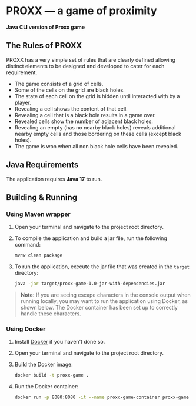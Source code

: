 # PROXX — a game of proximity
**Java CLI version of Proxx game**

## The Rules of PROXX

PROXX has a very simple set of rules that are clearly defined allowing distinct elements to be
designed and developed to cater for each requirement.

- The game consists of a grid of cells.
- Some of the cells on the grid are black holes.
- The state of each cell on the grid is hidden until interacted with by a player.
- Revealing a cell shows the content of that cell.
- Revealing a cell that is a black hole results in a game over.
- Revealed cells show the number of adjacent black holes.
- Revealing an empty (has no nearby black holes) reveals additional nearby empty cells and those bordering on these cells (except black holes).
- The game is won when all non black hole cells have been revealed.



## Java Requirements

The application requires **Java 17** to run.

## Building & Running

### Using Maven wrapper


1. Open your terminal and navigate to the project root directory.

2. To compile the application and build a jar file, run the following command:

    ```bash
    mvnw clean package
    ```

3. To run the application, execute the jar file that was created in the `target` directory:

    ```bash
    java -jar target/proxx-game-1.0-jar-with-dependencies.jar
    ```
> **Note:** If you are seeing escape characters in the console output when running locally, you may want to run the application using Docker, as shown below.
The Docker container has been set up to correctly handle these characters.   

### Using Docker

1. Install [Docker](https://docs.docker.com/get-docker/) if you haven't done so.

2. Open your terminal and navigate to the project root directory.

3. Build the Docker image:

    ```bash
    docker build -t proxx-game .
    ```

4. Run the Docker container:

    ```bash
    docker run -p 8080:8080 -it --name proxx-game-container proxx-game
    ```